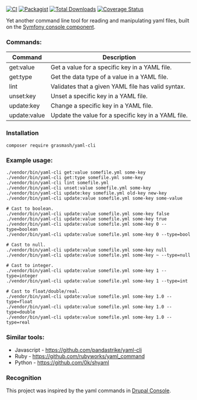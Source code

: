 [![CI](https://github.com/grasmash/yaml-cli/actions/workflows/php.yml/badge.svg)](https://github.com/grasmash/yaml-cli/actions/workflows/php.yml) [![Packagist](https://img.shields.io/packagist/v/grasmash/yaml-cli.svg)](https://packagist.org/packages/grasmash/yaml-cli) [![Total Downloads](https://poser.pugx.org/grasmash/yaml-cli/downloads)](https://packagist.org/packages/grasmash/yaml-cli) [![Coverage Status](https://coveralls.io/repos/github/grasmash/yaml-cli/badge.svg?branch=master)](https://coveralls.io/github/grasmash/yaml-cli?branch=master)

Yet another  command line tool for reading and manipulating yaml files, built on the [Symfony console component](http://symfony.com/doc/current/components/console.html).

### Commands:


| Command      | Description                                         |
|--------------| ----------------------------------------------------|
| get:value    | Get a value for a specific key in a YAML file.      |
| get:type     | Get the data type of a value in a YAML file.        |
| lint         | Validates that a given YAML file has valid syntax.  |
| unset:key    | Unset a specific key in a YAML file.                |
| update:key   | Change a specific key in a YAML file.               |
| update:value | Update the value for a specific key in a YAML file. |

### Installation

    composer require grasmash/yaml-cli

### Example usage:

    ./vendor/bin/yaml-cli get:value somefile.yml some-key
    ./vendor/bin/yaml-cli get:type somefile.yml some-key
    ./vendor/bin/yaml-cli lint somefile.yml
    ./vendor/bin/yaml-cli unset:value somefile.yml some-key
    ./vendor/bin/yaml-cli update:key somefile.yml old-key new-key
    ./vendor/bin/yaml-cli update:value somefile.yml some-key some-value

    # Cast to boolean.
    ./vendor/bin/yaml-cli update:value somefile.yml some-key false
    ./vendor/bin/yaml-cli update:value somefile.yml some-key true
    ./vendor/bin/yaml-cli update:value somefile.yml some-key 0 --type=boolean
    ./vendor/bin/yaml-cli update:value somefile.yml some-key 0 --type=bool

    # Cast to null.
    ./vendor/bin/yaml-cli update:value somefile.yml some-key null
    ./vendor/bin/yaml-cli update:value somefile.yml some-key ~ --type=null

    # Cast to integer.
    ./vendor/bin/yaml-cli update:value somefile.yml some-key 1 --type=integer
    ./vendor/bin/yaml-cli update:value somefile.yml some-key 1 --type=int

    # Cast to float/double/real.
    ./vendor/bin/yaml-cli update:value somefile.yml some-key 1.0 --type=float
    ./vendor/bin/yaml-cli update:value somefile.yml some-key 1.0 --type=double
    ./vendor/bin/yaml-cli update:value somefile.yml some-key 1.0 --type=real

### Similar tools:

- Javascript - https://github.com/pandastrike/yaml-cli
- Ruby - https://github.com/rubyworks/yaml_command
- Python - https://github.com/0k/shyaml

### Recognition

This project was inspired by the yaml commands in [Drupal Console](https://drupalconsole.com/).
